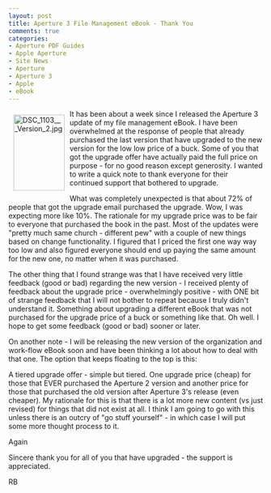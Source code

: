 ```yaml
---
layout: post
title: Aperture 3 File Management eBook - Thank You
comments: true
categories:
- Aperture PDF Guides
- Apple Aperture
- Site News
- Aperture
- Aperture 3
- Apple
- eBook
---
```

<a rel="lightbox" href="/wp-content/uploads/2010/07/DSC_1103___Version_2.jpg"><img title="DSC_1103___Version_2.jpg" src="/wp-content/uploads/2010/07/.thumbs/.DSC_1103___Version_2.jpg" border="0" alt="DSC_1103___Version_2.jpg" hspace="10" vspace="10" width="101" height="150" align="left" /></a>It has been about a week since I released the Aperture 3 update of my file management eBook. I have been overwhelmed at the response of people that already purchased the last version that have upgraded to the new version for the low low price of a buck. Some of you that got the upgrade offer have actually paid the full price on purpose - for no good reason except generosity. I wanted to write a quick note to thank everyone for their continued support that bothered to upgrade.

What was completely unexpected is that about 72% of people that got the upgrade email purchased the upgrade. Wow, I was expecting more like 10%. The rationale for my upgrade price was to be fair to everyone that purchased the book in the past. Most of the updates were "pretty much same church - different pew" with a couple of new things based on change functionality. I figured that I priced the first one way way too low and also figured everyone should end up paying the same amount for the new one, no matter when it was purchased.

The other thing that I found strange was that I have received very little feedback (good or bad) regarding the new version - I received plenty of feedback about the upgrade price - overwhelmingly positive - with ONE bit of strange feedback that I will not bother to repeat because I truly didn't understand it. Something about upgrading a different eBook that was not purchased for the upgrade price of a buck or something like that. Oh well. I hope to get some feedback (good or bad) sooner or later.

On another note - I will be releasing the new version of the organization and work-flow eBook soon and have been thinking a lot about how to deal with that one. The option that keeps floating to the top is this:

A tiered upgrade offer - simple but tiered. One upgrade price (cheap) for those that EVER purchased the Aperture 2 version and another price for those that purchased the old version after Aperture 3's release (even cheaper). My rationale for this is that there is a lot more new content (vs just revised) for things that did not exist at all. I think I am going to go with this unless there is an outcry of "go stuff yourself" - in which case I will put some more thought process to it.

Again

Sincere thank you for all of you that have upgraded - the support is appreciated.

RB